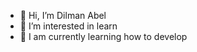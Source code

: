 - 👋 Hi, I’m Dilman Abel
- 👀 I’m interested in learn
- 🌱 I am currently learning how to develop


<!---
Dilman-AbelVH/Dilman-AbelVH is a ✨ special ✨ repository because its `README.md` (this file) appears on your GitHub profile.
You can click the Preview link to take a look at your changes.
--->
